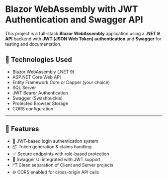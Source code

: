 # Blazor WebAssembly with JWT Authentication and Swagger API

This project is a full-stack **Blazor WebAssembly** application using a **.NET 9 API** backend with **JWT (JSON Web Token) authentication** and **Swagger** for testing and documentation.

## 🔧 Technologies Used

- Blazor WebAssembly (.NET 9)
- ASP.NET Core Web API
- Entity Framework Core or Dapper (your choice)
- SQL Server
- JWT Bearer Authentication
- Swagger (Swashbuckle)
- Protected Browser Storage
- CORS configuration

---

## 🚀 Features

- 🔐 JWT-based login authentication system
- 📦 Token generation & claims handling
- ✅ Secure endpoints with role-based protection
- 🧪 Swagger UI integrated with JWT support
- 🗂️ Clean separation of Client and Server projects
- 🌐 CORS enabled for cross-origin API calls



